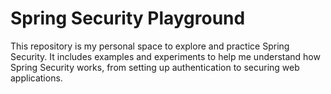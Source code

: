 ﻿# Spring Security Playground
This repository is my personal space to explore and practice Spring Security. It includes examples and experiments to help me understand how Spring Security works, from setting up authentication to securing web applications.
